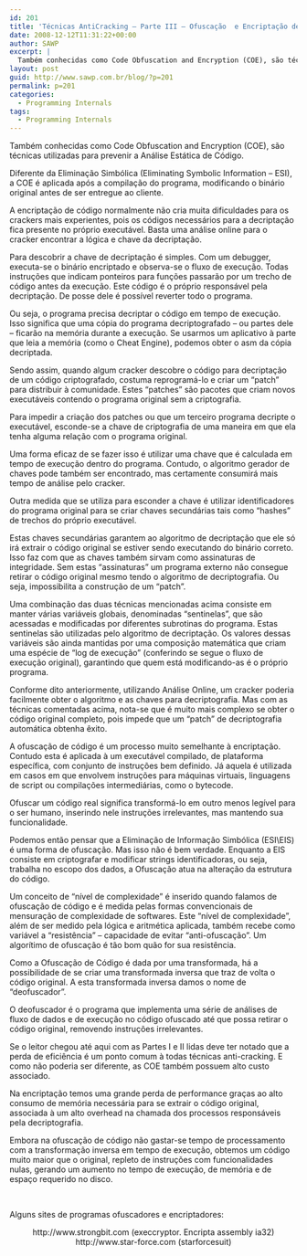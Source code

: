 ```yaml
---
id: 201
title: 'Técnicas AntiCracking – Parte III – Ofuscação  e Encriptação de Código'
date: 2008-12-12T11:31:22+00:00
author: SAWP
excerpt: |
  Também conhecidas como Code Obfuscation and Encryption (COE), são técnicas utilizadas para prevenir a Análise Estática de Código. Diferente da Eliminação Simbólica (Eliminating Symbolic Information – ESI), a COE é aplicada após a compilação do programa, modificando o binário original antes de ser entregue ao cliente.
layout: post
guid: http://www.sawp.com.br/blog/?p=201
permalink: p=201
categories:
  - Programming Internals
tags:
  - Programming Internals
---
```

Também conhecidas como Code Obfuscation and Encryption (COE), são técnicas utilizadas para prevenir a Análise Estática de Código. 

Diferente da Eliminação Simbólica (Eliminating Symbolic Information – ESI), a COE é aplicada após a compilação do programa, modificando o binário original antes de ser entregue ao cliente. 

A encriptação de código normalmente não cria muita dificuldades para os crackers mais experientes, pois os códigos necessários para a decriptação fica presente no próprio executável. Basta uma análise online para o cracker encontrar a lógica e chave da decriptação. 

Para descobrir a chave de decriptação é simples. Com um debugger, executa-se o binário encriptado e observa-se o fluxo de execução. Todas instruções que indicam ponteiros para funções passarão por um trecho de código antes da execução. Este código é o próprio responsável pela decriptação. De posse dele é possível reverter todo o programa. 

Ou seja, o programa precisa decriptar o código em tempo de execução. Isso significa que uma cópia do programa decriptografado &#8211; ou partes dele &#8211; ficarão na memória durante a execução. Se usarmos um aplicativo à parte que leia a memória (como o Cheat Engine), podemos obter o asm da cópia decriptada. 

Sendo assim, quando algum cracker descobre o código para decriptação de um código criptografado, costuma reprogramá-lo e criar um “patch” para distribuir à comunidade. Estes “patches” são pacotes que criam novos executáveis contendo o programa original sem a criptografia. 

Para impedir a criação dos patches ou que um terceiro programa decripte o executável, esconde-se a chave de criptografia de uma maneira em que ela tenha alguma relação com o programa original. 

Uma forma eficaz de se fazer isso é utilizar uma chave que é calculada em tempo de execução dentro do programa. Contudo, o algoritmo gerador de chaves pode também ser encontrado, mas certamente consumirá mais tempo de análise pelo cracker. 

Outra medida que se utiliza para esconder a chave é utilizar identificadores do programa original para se criar chaves secundárias tais como “hashes” de trechos do próprio executável. 

Estas chaves secundárias garantem ao algoritmo de decriptação que ele só irá extrair o código original se estiver sendo executando do binário correto. Isso faz com que as chaves também sirvam como assinaturas de integridade. Sem estas “assinaturas” um programa externo não consegue retirar o código original mesmo tendo o algoritmo de decriptografia. Ou seja, impossibilita a construção de um “patch”. 

Uma combinação das duas técnicas mencionadas acima consiste em manter várias variáveis globais, denominadas “sentinelas”, que são acessadas e modificadas por diferentes subrotinas do programa. Estas sentinelas são utilizadas pelo algoritmo de decriptação. Os valores dessas variáveis são ainda mantidas por uma composição matemática que criam uma espécie de “log de execução” (conferindo se segue o fluxo de execução original), garantindo que quem está modificando-as é o próprio programa. 

Conforme dito anteriormente, utilizando Análise Online, um cracker poderia facilmente obter o algoritmo e as chaves para decriptografia. Mas com as técnicas comentadas acima, nota-se que é muito mais complexo se obter o código original completo, pois impede que um “patch” de decriptografia automática obtenha êxito.

A ofuscação de código é um processo muito semelhante à encriptação. Contudo esta é aplicada à um executável compilado, de plataforma específica, com conjunto de instruções bem definido. Já aquela é utilizada em casos em que envolvem instruções para máquinas virtuais, linguagens de script ou compilações intermediárias, como o bytecode. 

Ofuscar um código real significa transformá-lo em outro menos legível para o ser humano, inserindo nele instruções irrelevantes, mas mantendo sua funcionalidade. 

Podemos então pensar que a Eliminação de Informação Simbólica (ESI\EIS) é uma forma de ofuscação. Mas isso não é bem verdade. Enquanto a EIS consiste em criptografar e modificar strings identificadoras, ou seja, trabalha no escopo dos dados, a Ofuscação atua na alteração da estrutura do código. 

Um conceito de “nível de complexidade” é inserido quando falamos de ofuscação de código e é medida pelas formas convencionais de mensuração de complexidade de softwares. Este “nível de complexidade”, além de ser medido pela lógica e aritmética aplicada, também recebe como variável a “resistência” &#8211; capacidade de evitar “anti-ofuscação”. Um algorítimo de ofuscação é tão bom quão for sua resistência. 

Como a Ofuscação de Código é dada por uma transformada, há a possibilidade de se criar uma transformada inversa que traz de volta o código original. A esta transformada inversa damos o nome de “deofuscador”.
	  
O deofuscador é o programa que implementa uma série de análises de fluxo de dados e de execução no código ofuscado até que possa retirar o código original, removendo instruções irrelevantes.

Se o leitor chegou até aqui com as Partes I e II lidas deve ter notado que a perda de eficiência é um ponto comum à todas técnicas anti-cracking. E como não poderia ser diferente, as COE também possuem alto custo associado. 

Na encriptação temos uma grande perda de performance graças ao alto consumo de memória necessária para se extrair o código original, associada à um alto overhead na chamada dos processos responsáveis pela decriptografia. 

Embora na ofuscação de código não gastar-se tempo de processamento com a transformação inversa em tempo de execução, obtemos um código muito maior que o original, repleto de instruções com funcionalidades nulas, gerando um aumento no tempo de execução, de memória e de espaço requerido no disco. 

&nbsp; 

Alguns sites de programas ofuscadores e encriptadores:

<center>
  http://www.strongbit.com (execcryptor. Encripta assembly ia32)
</center>


  


<center>
  http://www.star-force.com (starforcesuit)<br />
</center>
